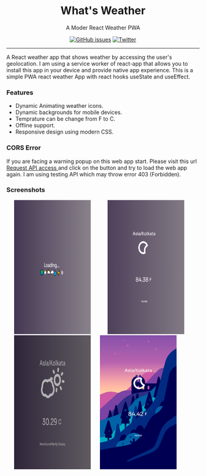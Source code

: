 <h1 align="center"> What's Weather </h1>
<p align="center"> A Moder React Weather PWA </p>
<p align="center">
<a href="https://github.com/Starboy-Sharma/react-weather-pwa/issues"><img alt="GitHub issues" src="https://img.shields.io/github/issues/Starboy-Sharma/react-weather-pwa"></a>
  <a href="https://twitter.com/intent/tweet?text=Wow:&url=https%3A%2F%2Fgithub.com%2FStarboy-Sharma%2Freact-weather-pwa"><img alt="Twitter" src="https://img.shields.io/twitter/url?style=social&url=https%3A%2F%2Ftwitter.com%2F%40Pankaj_sharma43"></a>
</p>
<hr>
<p>
A React weather app that shows weather by accessing the user's geolocation. I am using a service worker of react-app that allows you to install this app in your device and provide native app experience. This is a simple PWA react weather App with react hooks useState and useEffect.
</p>

### Features

* Dynamic Animating weather icons.
* Dynamic backgrounds for mobile devices.
* Temprature can be change from F to C.
* Offline support.
* Responsive design using modern CSS.

### CORS Error
If you are facing a warning popup on this web app start. Please visit this url <a href="https://cors-anywhere.herokuapp.com/corsdemo"> Request API access </a> and click on the button and try to load the web app again.
I am using testing API which may throw error 403 (Forbidden).


### Screenshots
<p float="left">
<img src="https://github.com/Starboy-Sharma/react-weather-pwa/blob/master/public/images/ss%2001.png" width="200px" height="350" hspace="20">
<img src="https://github.com/Starboy-Sharma/react-weather-pwa/blob/master/public/images/ss%2003.png" width="200px" height="350" hspace="20">
<img src="https://github.com/Starboy-Sharma/react-weather-pwa/blob/master/public/images/ss%2004.png" width="200px" height="350" hspace="20">
<img src="https://github.com/Starboy-Sharma/react-weather-pwa/blob/master/public/images/ss%2005.png" width="200px" height="350">
  </p>
